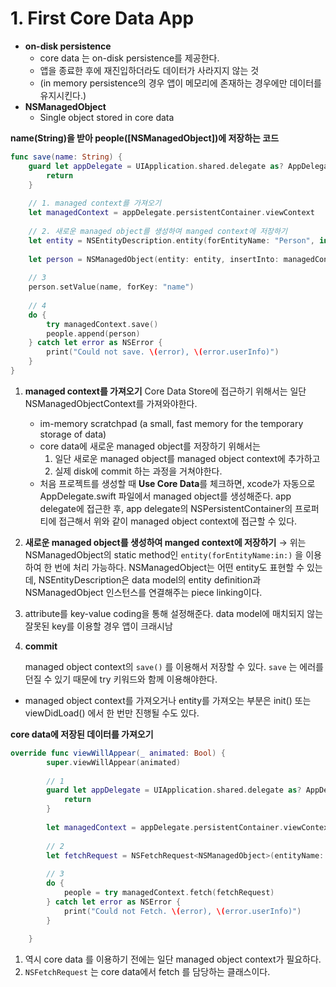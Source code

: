 # 1. First Core Data App

- **on-disk persistence**
    - core data 는 on-disk persistence를 제공한다.
    - 앱을 종료한 후에 재진입하더라도 데이터가 사라지지 않는 것
    - (in memory persistence의 경우 앱이 메모리에 존재하는 경우에만 데이터를 유지시킨다.)
- **NSManagedObject**
    - Single object stored in core data

**name(String)을 받아 people([NSManagedObject])에 저장하는 코드**

```swift
func save(name: String) {
    guard let appDelegate = UIApplication.shared.delegate as? AppDelegate else {
        return
    }
    
    // 1. managed context를 가져오기
    let managedContext = appDelegate.persistentContainer.viewContext
    
    // 2. 새로운 managed object를 생성하여 manged context에 저장하기
    let entity = NSEntityDescription.entity(forEntityName: "Person", in: managedContext)!
    
    let person = NSManagedObject(entity: entity, insertInto: managedContext)
    
    // 3
    person.setValue(name, forKey: "name")
    
    // 4
    do {
        try managedContext.save()
        people.append(person)
    } catch let error as NSError {
        print("Could not save. \(error), \(error.userInfo)")
    }
}
```

1. **managed context를 가져오기**
Core Data Store에 접근하기 위해서는 일단 NSManagedObjectContext를 가져와야한다. 
    - im-memory scratchpad (a small, fast memory for the temporary storage of data)
    - core data에 새로운 managed object를 저장하기 위해서는
        1. 일단 새로운 managed object를 managed object context에 추가하고
        2. 실제 disk에 commit 하는 과정을 거쳐야한다.
    - 처음 프로젝트를 생성할 때 **Use Core Data**를 체크하면, xcode가 자동으로 AppDelegate.swift 파일에서 managed object를 생성해준다. app delegate에 접근한 후, app delegate의 NSPersistentContainer의 프로퍼티에 접근해서 위와 같이 managed object context에 접근할 수 있다.
2. **새로운 managed object를 생성하여 manged context에 저장하기**
→ 위는 NSManagedObject의 static method인 `entity(forEntityName:in:)` 을 이용하여 한 번에 처리 가능하다. 
NSManagedObject는 어떤 entity도 표현할 수 있는데, NSEntityDescription은 data model의 entity definition과 NSManagedObject 인스턴스를 연결해주는 piece linking이다.
3. attribute를 key-value coding을 통해 설정해준다. data model에 매치되지 않는 잘못된 key를 이용할 경우 앱이 크래시남
4. **commit**
    
    managed object context의 `save()` 를 이용해서 저장할 수 있다. `save` 는 에러를 던질 수 있기 때문에 try 키워드와 함께 이용해야한다. 
    
- managed object context를 가져오거나 entity를 가져오는 부분은 init() 또는 viewDidLoad() 에서 한 번만 진행될 수도 있다.

**core data에 저장된 데이터를 가져오기**

```swift
override func viewWillAppear(_ animated: Bool) {
        super.viewWillAppear(animated)
        
        // 1
        guard let appDelegate = UIApplication.shared.delegate as? AppDelegate else {
            return
        }
        
        let managedContext = appDelegate.persistentContainer.viewContext
        
        // 2
        let fetchRequest = NSFetchRequest<NSManagedObject>(entityName: "Person")
        
        // 3
        do {
            people = try managedContext.fetch(fetchRequest)
        } catch let error as NSError {
            print("Could not Fetch. \(error), \(error.userInfo)")
        }
    
    }
```

1. 역시 core data 를 이용하기 전에는 일단 managed object context가 필요하다. 
2. `NSFetchRequest` 는 core data에서 fetch 를 담당하는 클래스이다.